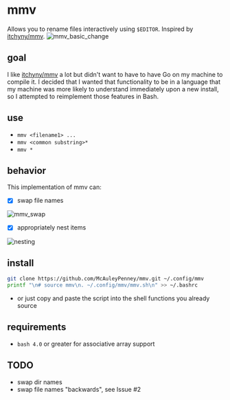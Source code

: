 
# mmv
Allows you to rename files interactively using `$EDITOR`. Inspired by [itchyny/mmv](https://github.com/itchyny/mmv).
![mmv_basic_change](https://user-images.githubusercontent.com/59481467/143089045-19c01b41-f682-4391-a90f-faad99439a78.gif)





## goal
I like [itchyny/mmv](https://github.com/itchyny/mmv) a lot but didn't want to have to have Go on my machine to compile
it. I decided that I wanted that functionality to be in a language that my machine was more likely to understand
immediately upon a new install, so I attempted to reimplement those features in Bash.




## use
- `mmv <filename1> ...`
- `mmv <common substring>*`
- `mmv *`




## behavior
This implementation of mmv can:

- [X] swap file names

![mmv_swap](https://user-images.githubusercontent.com/59481467/143089095-6bee9a87-185d-4e87-8af5-e40dbd7b2742.gif)


- [X] appropriately nest items

![nesting](https://user-images.githubusercontent.com/59481467/143089178-05fe9d18-aed8-4370-ab75-d5da95974680.gif)






## install
```bash
git clone https://github.com/McAuleyPenney/mmv.git ~/.config/mmv
printf "\n# source mmv\n. ~/.config/mmv/mmv.sh\n" >> ~/.bashrc
```
- or just copy and paste the script into the shell functions you already source



## requirements
- `bash 4.0` or greater for associative array support




## TODO
- swap dir names
- swap file names "backwards", see Issue #2
